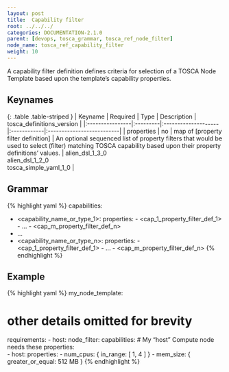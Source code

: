 ```yaml
---
layout: post
title:  Capability filter
root: ../../../
categories: DOCUMENTATION-2.1.0
parent: [devops, tosca_grammar, tosca_ref_node_filter]
node_name: tosca_ref_capability_filter
weight: 10
---
```


A capability filter definition defines criteria for selection of a TOSCA Node Template based upon the template’s capability properties.

## Keynames

{: .table .table-striped }
| Keyname         | Required | Type                | Description | tosca_definitions_version |
|:----------------|:---------|:--------------------|:------------|:--------------------------|
| properties | no | map of [property filter definition] | An optional sequenced list of property filters that would be used to select (filter) matching TOSCA capability based upon their property definitions’ values. | alien_dsl_1_3_0<br> alien_dsl_1_2_0<br> tosca_simple_yaml_1_0 |

## Grammar

{% highlight yaml %}
capabilities:
  - <capability_name_or_type_1>:
      properties:
        - <cap_1_property_filter_def_1>
        - ...
        - <cap_m_property_filter_def_n>
  -  ...
  - <capability_name_or_type_n>:
      properties:
        - <cap_1_property_filter_def_1>
        - ...
        - <cap_m_property_filter_def_n>
{% endhighlight %}

## Example

{% highlight yaml %}
my_node_template:
  # other details omitted for brevity
  requirements:
    - host:
        node_filter:
          capabilities:
            # My “host” Compute node needs these properties:      
            - host:
                properties:
                  - num_cpus: { in_range: [ 1, 4 ] }
                  - mem_size: { greater_or_equal: 512 MB }
{% endhighlight %}

